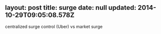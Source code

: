 layout: post
title: surge
date: null
updated: 2014-10-29T09:05:08.578Z
---
centralized surge control (Uber) vs market surge